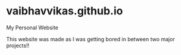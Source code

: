 # vaibhavvikas.github.io
My Personal Website

This website was made as I was getting bored in between two major projects!! 
